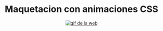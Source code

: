 <div align="center">
	<h1>Maquetacion con animaciones CSS</h1>
	<a href="#"><img src="https://media.giphy.com/media/PstsYlQa7Ws7aURANZ/giphy.gif" alt="gif de la web"></a>
</div>
